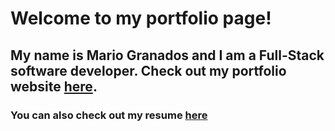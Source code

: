 # Welcome to my portfolio page! 
## My name is Mario Granados and I am a Full-Stack software developer. Check out my portfolio website <a href='https://mariogranados.github.io'>here</a>.

### You can also check out my resume <a href='/'>here</a>